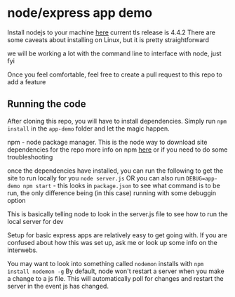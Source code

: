 # node/express app demo


Install nodejs to your machine [here](https://nodejs.org/en/download/) current tls release is 4.4.2
There are some caveats about installing on Linux, but it is pretty straightforward

we will be working a lot with the command line to interface with node, just fyi

Once you feel comfortable, feel free to create a pull request to this repo to add a feature

## Running the code

After cloning this repo, you will have to install dependencies. 
Simply run `npm install` in the `app-demo` folder and let the magic happen.

npm - node package manager. This is the node way to download site dependencies for the repo
more info on npm [here](https://docs.npmjs.com/) or if you need to do some troubleshooting

once the dependencies have installed, you can run the following to get the site to run locally for you `node server.js` OR you can also run `DEBUG=app-demo npm start` - this looks in `package.json` to see what command is to be run, the only difference being (in this case) running with some debuggin option

This is basically telling node to look in the server.js file to see how to run the local server for dev

Setup for basic express apps are relatively easy to get going with. If you are confused about how this was set up, ask me or look up some info on the interwebs.

You may want to look into something called `nodemon` installs with `npm install nodemon -g`
By default, node won't restart a server when you make a change to a js file. This will automatically poll for changes and restart the server in the event js has changed.